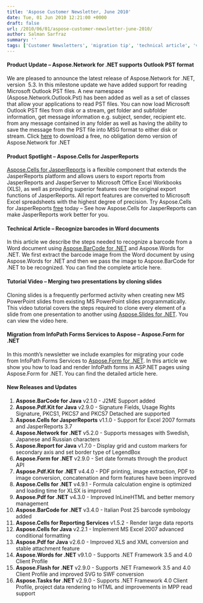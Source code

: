 ```yaml
---
title: 'Aspose Customer Newsletter, June 2010'
date: Tue, 01 Jun 2010 12:21:00 +0000
draft: false
url: /2010/06/01/aspose-customer-newsletter-june-2010/
author: Salman Sarfraz
summary: ''
tags: ['Customer Newsletters', 'migration tip', 'technical article', 'video tutorial']
---
```


<!-- #newsletter-body font { font-family: Arial, Helvetica, sans-serif; font-size: 13px; line-height: 1.6em; background-color:#FFFFFF; color: #646464; } #newsletter-body font strong { font-family: Arial, Helvetica, sans-serif; color: #646464; } #newsletter-body h4 { font-family: Helvetica, Arial, sans-serif; color: #0066cc; font-size: 24px; font-style: normal; font-weight: 100; text-transform: normal; letter-spacing: -1px; line-height: 1.2em; margin-bottom: 12px; margin-top: 28px; } #newsletter-body a, #newsletter-body a:link, #newsletter-body a:visited, #newsletter-body a:active, #newsletter-body a:focus { text-decoration:none; color: #009fcd; } #newsletter-body a:hover { text-decoration:underline; } #newsletter-body ol li{ font-family: Arial, Helvetica, sans-serif; line-height: 2.2em; border-bottom: #E0E0E0 1px solid; font-size: 13px; color:#646464; /\*margin-bottom: 10px;\*/ } #newsletter-body hr { height: 1px; clear: both; color: #E6E6E6; background-color: #E6E6E6; } #newsletter-body img.logo { margin-right: 20px; } -->

#### Product Update – Aspose.Network for .NET supports Outlook PST format

[](http://www.aspose.com/community/files/51/.net-components/aspose.network-for-.net/entry240102.aspx)We are pleased to announce the latest release of Aspose.Network for .NET, version  5.3. In this milestone update we have added support for reading Microsoft Outlook PST files. A new namespace (Aspose.Network.Outlook.Pst) has been added as well as a set of classes that allow your applications to read PST files. You can now load Microsoft Outlook PST files from disk or a stream, get folder and subfolder information, get message information e.g. subject, sender, recipient etc. from any message contained in any folder as well as having the ability to save the message from the PST file into MSG format to either disk or stream. Click [here][1] to download a free, no obligation demo version of Aspose.Network for .NET

#### Product Spotlight – Aspose.Cells for JasperReports

[](http://www.aspose.com/community/files/67/jasperreports-exporters/aspose.cells-for-jasperreports/default.aspx)[Aspose.Cells for JasperReports][2] is a flexible component that extends the JasperReports platform and allows users to export reports from JasperReports and JasperServer to Microsoft Office Excel Workbooks (XLS), as well as providing superior features over the original export functions of JasperReports. All report features are converted to Microsoft Excel spreadsheets with the highest degree of precision. Try Aspose.Cells for JasperReports [free][3] today – See how Aspose.Cells for JasperReports can make JasperReports work better for you.

#### Technical Article – Recognize barcodes in Word documents

In this article we describe the steps needed to recognize a barcode from a Word document using [Aspose.BarCode for .NET][4] and Aspose.Words for .NET. We first extract the barcode image from the Word document by using Aspose.Words for .NET and then we pass the image to Aspose.BarCode for .NET to be recognized. You can find the complete article here.

#### Tutorial Video – Merging two presentations by cloning slides

Cloning slides is a frequently performed activity when creating new MS PowerPoint slides from existing MS PowerPoint slides programmatically. This video tutorial covers the steps required to clone every element of a slide from one presentation to another using [Aspose.Slides for .NET][5]. You can view the video here.

#### Migration from InfoPath Forms Services to Aspose – Aspose.Form for .NET

In this month’s newsletter we include examples for migrating your code from InfoPath Forms Services to [Aspose.Form for .NET][6]. In this article we show you how to load and render InfoPath forms in ASP.NET pages using Aspose.Form for .NET. You can find the detailed article here.

#### New Releases and Updates

1.  **Aspose.BarCode for Java** v2.1.0 - J2ME Support added
2.  **Aspose.Pdf.Kit for Java** v2.9.0 - Signature Fields, Usage Rights Signature, PKCS1, PKCS7 and PKCS7 Detached are supported
3.  **Aspose.Cells for JasperReports** v1.1.0 - Support for Excel 2007 formats and JasperReports 3.7
4.  **Aspose.Network for .NET** v5.2.0 - Supports messages with Swedish, Japanese and Russian characters
5.  **Aspose.Report for Java** v1.7.0 - Display grid and custom markers for secondary axis and set border type of LegendBox
6.  **Aspose.Form for .NET** v2.9.0 - Set date formats through the product API
7.  **Aspose.Pdf.Kit for .NET** v4.4.0 - PDF printing, image extraction, PDF to image conversion, concatenation and form features have been improved
8.  **Aspose.Cells for .NET** v4.9.1 - Formula calculation engine is optimized and loading time for XLSX is improved
9.  **Aspose.Pdf for .NET** v4.3.0 - Improved InLineHTML and better memory management
10.  **Aspose.BarCode for .NET** v3.4.0 - Italian Post 25 barcode symbology added
11.  **Aspose.Cells for Reporting Services** v1.5.2 - Render large data reports
12.  **Aspose.Cells for Java** v2.2.1 - Implement MS Excel 2007 advanced conditional formatting
13.  **Aspose.Pdf for Java** v2.6.0 - Improved XLS and XML conversion and stable attachment feature
14.  **Aspose.Words for .NET** v9.1.0 - Supports .NET Framework 3.5 and 4.0 Client Profile
15.  **Aspose.Flash for .NET** v2.9.0 - Supports .NET Framework 3.5 and 4.0 Client Profile and improved SVG to SWF conversion
16.  **Aspose.Tasks for .NET** v2.9.0 - Supports .NET Framework 4.0 Client Profile, project data rendering to HTML and improvements in MPP read support



[1]: http://www.aspose.com/community/files/51/.net-components/aspose.network-for-.net/entry240102.aspx
[2]: http://www.aspose.com/categories/jasperreports-exporters/aspose.cells-for-jasperreports/default.aspx
[3]: http://www.aspose.com/community/files/67/jasperreports-exporters/aspose.cells-for-jasperreports/default.aspx
[4]: http://www.aspose.com/categories/.net-components/aspose.barcode-for-.net/default.aspx
[5]: https://github.com/aspose-page/Aspose.Page-for-.NET
[6]: http://www.aspose.com/categories/.net-components/aspose.form-for-.net/default.aspx



